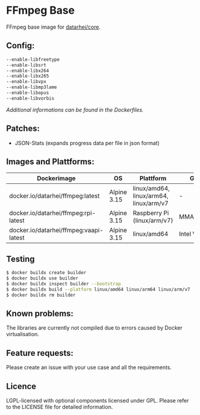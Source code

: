 # FFmpeg Base
FFmpeg base image for [datarhei/core](https://github.com/datarhei/core).

## Config:
```sh
--enable-libfreetype
--enable-libsrt
--enable-libx264
--enable-libx265
--enable-libvpx
--enable-libmp3lame
--enable-libopus
--enable-libvorbis
```
*Additional informations can be found in the Dockerfiles.*

## Patches:
- JSON-Stats (expands progress data per file in json format)

## Images and Plattforms:
Dockerimage | OS | Plattform | GPU
-----------|----|-----------|----
docker.io/datarhei/ffmpeg:latest | Alpine 3.15 | linux/amd64, linux/arm64, linux/arm/v7 | -
docker.io/datarhei/ffmpeg:rpi-latest | Alpine 3.15 | Raspberry Pi (linux/arm/v7) | MMAL/OMX
docker.io/datarhei/ffmpeg:vaapi-latest | Alpine 3.15 | linux/amd64 | Intel VAAPI

## Testing
```sh
$ docker buildx create builder
$ docker buildx use builder
$ docker buildx inspect builder --bootstrap
$ docker buildx build --platform linux/amd64 linux/arm64 linux/arm/v7 -f Dockerfile -t ffmpeg:dev --load .
$ docker buildx rm builder
```

## Known problems:
The libraries are currently not compiled due to errors caused by Docker virtualisation. 

## Feature requests:
Please create an issue with your use case and all the requirements.

## Licence
LGPL-licensed with optional components licensed under GPL. Please refer to the LICENSE file for detailed information.
